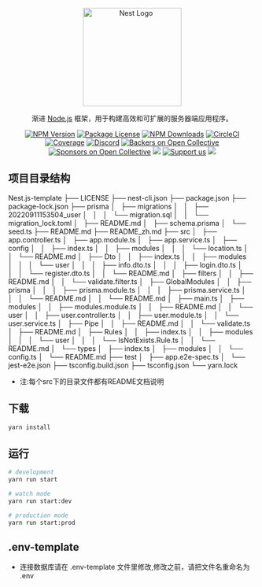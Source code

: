<p align="center">
  <a href="http://nestjs.com/" target="blank"><img src="https://nestjs.com/img/logo-small.svg" width="200" alt="Nest Logo" /></a>
</p>

[circleci-image]: https://img.shields.io/circleci/build/github/nestjs/nest/master?token=abc123def456
[circleci-url]: https://circleci.com/gh/nestjs/nest

  <p align="center">渐进 <a href="http://nodejs.org" target="_blank">Node.js</a> 框架，用于构建高效和可扩展的服务器端应用程序。</p>
    <p align="center">
<a href="https://www.npmjs.com/~nestjscore" target="_blank"><img src="https://img.shields.io/npm/v/@nestjs/core.svg" alt="NPM Version" /></a>
<a href="https://www.npmjs.com/~nestjscore" target="_blank"><img src="https://img.shields.io/npm/l/@nestjs/core.svg" alt="Package License" /></a>
<a href="https://www.npmjs.com/~nestjscore" target="_blank"><img src="https://img.shields.io/npm/dm/@nestjs/common.svg" alt="NPM Downloads" /></a>
<a href="https://circleci.com/gh/nestjs/nest" target="_blank"><img src="https://img.shields.io/circleci/build/github/nestjs/nest/master" alt="CircleCI" /></a>
<a href="https://coveralls.io/github/nestjs/nest?branch=master" target="_blank"><img src="https://coveralls.io/repos/github/nestjs/nest/badge.svg?branch=master#9" alt="Coverage" /></a>
<a href="https://discord.gg/G7Qnnhy" target="_blank"><img src="https://img.shields.io/badge/discord-online-brightgreen.svg" alt="Discord"/></a>
<a href="https://opencollective.com/nest#backer" target="_blank"><img src="https://opencollective.com/nest/backers/badge.svg" alt="Backers on Open Collective" /></a>
<a href="https://opencollective.com/nest#sponsor" target="_blank"><img src="https://opencollective.com/nest/sponsors/badge.svg" alt="Sponsors on Open Collective" /></a>
  <a href="https://paypal.me/kamilmysliwiec" target="_blank"><img src="https://img.shields.io/badge/Donate-PayPal-ff3f59.svg"/></a>
    <a href="https://opencollective.com/nest#sponsor"  target="_blank"><img src="https://img.shields.io/badge/Support%20us-Open%20Collective-41B883.svg" alt="Support us"></a>
  <a href="https://twitter.com/nestframework" target="_blank"><img src="https://img.shields.io/twitter/follow/nestframework.svg?style=social&label=Follow"></a>
</p>



## 项目目录结构

Nest.js-template
├── LICENSE
├── nest-cli.json
├── package.json
├── package-lock.json
├── prisma
│   ├── migrations
│   │   ├── 20220911153504_user
│   │   │   └── migration.sql
│   │   └── migration_lock.toml
│   ├── README.md
│   ├── schema.prisma
│   └── seed.ts
├── README.md
├── README_zh.md
├── src
│   ├── app.controller.ts
│   ├── app.module.ts
│   ├── app.service.ts
│   ├── config
│   │   ├── index.ts
│   │   ├── modules
│   │   │   └── location.ts
│   │   └── README.md
│   ├── Dto
│   │   ├── index.ts
│   │   ├── modules
│   │   │   └── user
│   │   │       ├── info.dto.ts
│   │   │       ├── login.dto.ts
│   │   │       └── register.dto.ts
│   │   └── README.md
│   ├── filters
│   │   ├── README.md
│   │   └── validate.filter.ts
│   ├── GlobalModules
│   │   ├── prisma
│   │   │   ├── prisma.module.ts
│   │   │   ├── prisma.service.ts
│   │   │   └── README.md
│   │   └── README.md
│   ├── main.ts
│   ├── modules
│   │   ├── modules.module.ts
│   │   ├── README.md
│   │   └── user
│   │       ├── user.controller.ts
│   │       ├── user.module.ts
│   │       └── user.service.ts
│   ├── Pipe
│   │   ├── README.md
│   │   └── validate.ts
│   ├── README.md
│   ├── Rules
│   │   ├── index.ts
│   │   ├── modules
│   │   │   └── user
│   │   │       └── IsNotExists.Rule.ts
│   │   └── README.md
│   └── types
│       ├── index.ts
│       ├── modules
│       │   └── config.ts
│       └── README.md
├── test
│   ├── app.e2e-spec.ts
│   └── jest-e2e.json
├── tsconfig.build.json
├── tsconfig.json
└── yarn.lock

- 注:每个src下的目录文件都有README文档说明


## 下载

```bash
yarn install
```

## 运行

```bash
# development
yarn run start

# watch mode
yarn run start:dev

# production mode
yarn run start:prod
```


## .env-template

- 连接数据库请在 .env-template 文件里修改,修改之前，请把文件名重命名为 .env